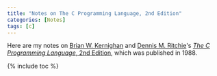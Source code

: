 ```yaml
---
title: "Notes on The C Programming Language, 2nd Edition"
categories: [Notes]
tags: [c]
---
```


Here are my notes on [Brian W. Kernighan](https://www.cs.princeton.edu/~bwk/) and [Dennis M. Ritchie](https://en.wikipedia.org/wiki/Dennis_Ritchie)'s [*The C Programming Language*, 2nd Edition](https://www.amazon.com/Programming-Language-2nd-Brian-Kernighan/dp/0131103628), which was published in 1988.

{% include toc %}